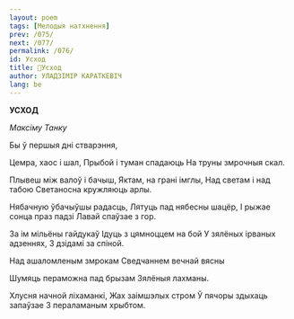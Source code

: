 ```yaml
---
layout: poem
tags: [Мелодыя натхнення]
prev: /075/
next: /077/
permalink: /076/
id: Усход
title: 🚧Усход
author: УЛАДЗІМІР КАРАТКЕВІЧ
lang: be
---
```



 
**УСХОД**

_Максіму Танку_

Бы ў першыя дні стварэння,

Цемра, хаос і шал, Прыбой і туман спадаюць На труны змрочныя скал.

Плывеш між валоў і бачыш, Яктам, на грані імглы, Над светам і над табою Светаносна кружляюць арлы.

Нябачную ўбачыўшы радасць, Лятуць пад нябесны шацёр, I рыжае сонца праз падзі Лавай спаўзае з гор.

За ім мільёны гайдукаў Ідуць з цямноццем на бой У зялёных ірваных адзеннях, 3 дзідамі за спіной.

Над ашаломленым змрокам Сведчаннем вечнай вясны

Шумяць пераможна пад брызам Зялёныя лахманы.

Хлусня начной ліхаманкі, Жах заімшэлых стром Ў пячоры здыхаць запаўзае 3 пераламаным хрыбтом.
